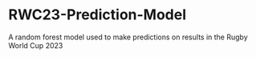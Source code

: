 # RWC23-Prediction-Model
A random forest model used to make predictions on results in the Rugby World Cup 2023
